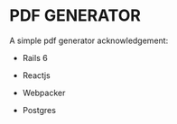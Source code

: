 # PDF GENERATOR

A simple pdf generator 
acknowledgement:

* Rails 6

* Reactjs

* Webpacker

* Postgres


